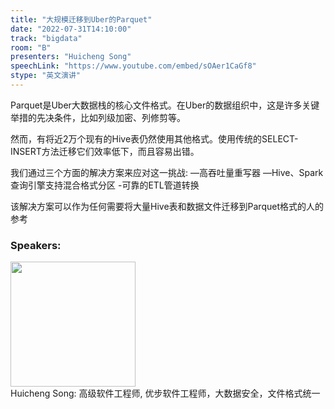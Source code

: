 ```yaml
---
title: "大规模迁移到Uber的Parquet"
date: "2022-07-31T14:10:00"
track: "bigdata"
room: "B"
presenters: "Huicheng Song"
speechLink: "https://www.youtube.com/embed/sOAer1CaGf8"
stype: "英文演讲"
---
```

Parquet是Uber大数据栈的核心文件格式。在Uber的数据组织中，这是许多关键举措的先决条件，比如列级加密、列修剪等。

然而，有将近2万个现有的Hive表仍然使用其他格式。使用传统的SELECT-INSERT方法迁移它们效率低下，而且容易出错。

我们通过三个方面的解决方案来应对这一挑战:
—高吞吐量重写器
—Hive、Spark查询引擎支持混合格式分区
-可靠的ETL管道转换

该解决方案可以作为任何需要将大量Hive表和数据文件迁移到Parquet格式的人的参考
 ### Speakers: 
 <img src="images/speaker/1015.png" width="200" /><br>Huicheng Song:  高级软件工程师, 优步软件工程师，大数据安全，文件格式统一

 